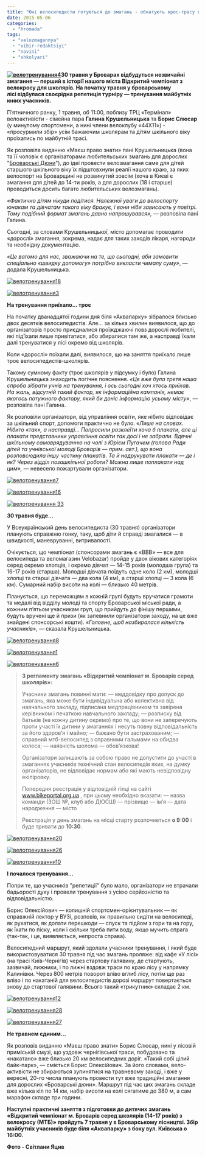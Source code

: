 ```yaml
---
title: "Юні велосипедисти готуються до змагань - обкатують крос-трасу в броварському лісі"
date: 2015-05-06
categories: 
  - "hromada"
tags: 
  - "velozmagannya"
  - "vibir-redaktsiyi"
  - "novini"
  - "shkolyari"
---
```


**[![велотренування4](https://mpz.brovary.org/wp-content/uploads/2015/05/velotrenuvannya4.jpg)](https://mpz.brovary.org/wp-content/uploads/2015/05/velotrenuvannya4.jpg)30 травня у Броварах відбудуться незвичайні змагання — перший в історії нашого міста Відкритий чемпіонат з велокросу для школярів. На початку травня у броварському лісі відбулася своєрідна репетиція турніру — тренування майбутніх юних учасників.**

П’ятничного ранку, 1 травня, об 11:00, поблизу ТРЦ «Термінал» велоактивісти - сімейна пара **Галина Крушельницька** та **Борис Слюсар** (у минулому спортсмени, а нині члени велоклубу «44Х11») - «просурмили збір» усім бажаючим школярам та дітям шкільного віку проїхатись по майбутній трасі.

Як розповіла виданню «Маєш право знати» пані Крушельницька (вона та її чоловік є організаторами любительських змагань для дорослих "[Броварські Дюни](https://mpz.brovary.org/na-den-mista-velosipedisti-pidkoryuvatimut-brovarski-dyuni/)"), до ідеї провести велозмагання саме для дітей старшого шкільного віку їх підштовхнули реалії нашого краю, за яких велоспорт на Броварщині не розвинутий зовсім (хоча в Києві є змагання для дітей до 14-ти років, а для дорослих (18 і старше) проводиться досить багато любительських велозмагань).

_«Фактично дітям нікуди подітися. Належної уваги до велоспорту юнакам та дівчатам такого віку бракує, і вони ніби зависають у повітрі. Тому подібний формат змагань давно напрошувався»,_ — розповіла пані Галина.

Сьогодні, за словами Крушельницької, місто допомагає проводити «дорослі» змагання, зокрема, надає для таких заходів лікаря, нагороди та необхідну документацію.

_«Це вагомо для нас, зважаючи на те, що сьогодні, аби замовити спеціально «швидку допомогу» потрібно викласти чималу суму»_, — додала Крушельницька.

[![велотренування18](https://mpz.brovary.org/wp-content/uploads/2015/05/velotrenuvannya18.jpg)](https://mpz.brovary.org/wp-content/uploads/2015/05/velotrenuvannya18.jpg)

[![велотренування3](https://mpz.brovary.org/wp-content/uploads/2015/05/velotrenuvannya3.jpg)](https://mpz.brovary.org/wp-content/uploads/2015/05/velotrenuvannya3.jpg)

**На тренування приїхало… троє**

На початку дванадцятої години дня біля «Аквапарку» зібралося близько двох десятків велосипедистів. Але… за кілька хвилин виявилося, що до організаторів просто приєдналися проїжджаючі повз дорослі любителі, які під’їхали лише привітатися, або збиралися там же, а насправді їхали далі тренуватися у лісі окремо від школярів.

Коли «дорослі» поїхали далі, виявилося, що на заняття приїхало лише троє велосипедистів-школярів.

Такому сумному факту (троє школярів у підсумку і було) Галина Крушельницька знаходить логічне пояснення. _«Це вже була третя наша спроба зібрати учнів на тренування, і ось сьогодні хоч хтось приїхав. На жаль, відсутній такий фактор, як інформаційна кампанія, немає якогось потужного фактору, який би доніс інформацію усьому місту»_, — розповіла пані Галина.

Як розповіли організатори, від управління освіти, яке нібито відповідає за шкільний спорт, допомоги практично не було. _«Лише на словах. Нібито «так», а насправді… Попросили розклеїти хоча б плакати, але ці плакати представники управління освіти так досі і не забрали. Вдячні шкільному самоврядуванню на чолі з Юрієм Пугачем (_голова Ради дітей та учнівської молоді Броварів — прим. авт._), що вона розповсюдила іншу частину плакатів. Та й надрукувати плакати — де і як? Через відділ позашкільної роботи? Можна лише поплакати над цим»,_ — невесело пожартували організатори.

[![велотренування7](https://mpz.brovary.org/wp-content/uploads/2015/05/velotrenuvannya7.jpg)](https://mpz.brovary.org/wp-content/uploads/2015/05/velotrenuvannya7.jpg)

[![велотренування16](https://mpz.brovary.org/wp-content/uploads/2015/05/velotrenuvannya16.jpg)](https://mpz.brovary.org/wp-content/uploads/2015/05/velotrenuvannya16.jpg)

[![велотренування 33](https://mpz.brovary.org/wp-content/uploads/2015/05/velotrenuvannya-33.jpg)](https://mpz.brovary.org/wp-content/uploads/2015/05/velotrenuvannya-33.jpg)

**30 травня буде…**

У Всеукраїнський день велосипедиста (30 травня) організатори планують справжню гонку, таку, щоб діти й справді змагалися — в швидкості, маневруванні, витривалості.

Очікується, що чемпіонат (спонсорами змагань є «ВВВ» — все для велосипеда та веломагазин Velobazar) пройде у двох вікових категоріях серед окремо хлопців, і окремо дівчат — 14-15 років (молодша група) та 16-17 років (старша). Молодші дівчата поїдуть одне коло (2 км), молодші хлопці та старші дівчата — два кола (4 км), а старші хлопці — 3 кола (6 км). Сумарний набір висоти на колі — близько 40 метрів.

Планується, що переможцям в кожній групі будуть вручатися грамоти та медалі від відділу молоді та спорту Броварської міської ради, а кожним п’ятьом учасникам груп, що прийдуть до фінішу першими, будуть вручені ще й призи (як запевнили організатори заходу, на це вже знайдені спонсорські кошти). «_Головне, щоб назбиралася кількість учасників_», — сказала Крушельницька.

[![велотренування8](https://mpz.brovary.org/wp-content/uploads/2015/05/velotrenuvannya8.jpg)](https://mpz.brovary.org/wp-content/uploads/2015/05/velotrenuvannya8.jpg)

[![велотренування1](https://mpz.brovary.org/wp-content/uploads/2015/05/velotrenuvannya1.jpg)](https://mpz.brovary.org/wp-content/uploads/2015/05/velotrenuvannya1.jpg)

[![велотренування6](https://mpz.brovary.org/wp-content/uploads/2015/05/velotrenuvannya6.jpg)](https://mpz.brovary.org/wp-content/uploads/2015/05/velotrenuvannya6.jpg)

> **З регламенту змагань «Відкритий чемпіонат м. Броварів серед школярів»:**
> 
> Учасники змагань повинні мати: — меддовідку про допуск до змагань, яка може бути індивідуальна або колективна від навчального закладу, підписана медпрацівником та завірена керівником і печаткою навчального закладу; — розписку від батьків (на кожну дитину окремо) про те, що вони не заперечують проти участі їх дитини у змаганнях і несуть повну відповідальність за його здоров’я і майно; — бажано бути застрахованим; — справний мтб-велосипед з справними гальмами на обидва колеса; — наявність шолома — обов’язкова!
> 
> Організатори залишають за собою право не допустити до участі в змаганнях учасників технічний стан велосипедів яких, на думку організаторів, не відповідає нормам або які мають невідповідну екіпіровку.
> 
> Попередня реєстрація у відповідній гілці на сайті www.bikeportal.org.ua , при цьому необхідно вказати: — назва команди (ЗОШ №, клуб або ДЮСШ) — прізвище — ім’я — дата народження — місто
> 
> Реєстрація у день змагань на місці старту розпочнеться **о 9:00** і буде тривати до **10:30**.

[![велотренування20](https://mpz.brovary.org/wp-content/uploads/2015/05/velotrenuvannya20.jpg)](https://mpz.brovary.org/wp-content/uploads/2015/05/velotrenuvannya20.jpg)

[![велотренування26](https://mpz.brovary.org/wp-content/uploads/2015/05/velotrenuvannya26.jpg)](https://mpz.brovary.org/wp-content/uploads/2015/05/velotrenuvannya26.jpg)

[![велотренування10](https://mpz.brovary.org/wp-content/uploads/2015/05/velotrenuvannya10.jpg)](https://mpz.brovary.org/wp-content/uploads/2015/05/velotrenuvannya10.jpg)

**І почалося тренування…**

Попри те, що учасників "репетиції" було мало, організатори не втрачали бадьорості духу і провели тренування з усією серйозністю та відповідальністю.

Борис Олексійович — колишній спортсмен-орієнтувальник — як справжній лектор у ВУЗі, розповів, як правильно сидіти на велосипеді, як рухатися, як долати перешкоди — спуск та підйом з гори та на гору, як їхати по піску, коли і скільки треба пити воду, якщо мучить спрага (так-так, і це, виявляється, непроста справа).

Велосипедний маршрут, який здолали учасники тренування, і який буде використовуватися 30 травня під час змагань проляже: від кафе «У лісі» (на трасі Київ-Чернігів) через стартову галявину, де стартують, зазвичай, лижники, і по лижні вздовж траси по краю лісу у напрямку Калинівки. Через 800 метрів поворот вліво вглиб лісу, потім ще раз вліво і по накатаній для велосипедистів дорозі маршрут повертається знову до стартової галявини. Всього такий «трикутник» складає 2 км.

[![велотренування12](https://mpz.brovary.org/wp-content/uploads/2015/05/velotrenuvannya12.jpg)](https://mpz.brovary.org/wp-content/uploads/2015/05/velotrenuvannya12.jpg)

[![велотренування28](https://mpz.brovary.org/wp-content/uploads/2015/05/velotrenuvannya28.jpg)](https://mpz.brovary.org/wp-content/uploads/2015/05/velotrenuvannya28.jpg)

[![велотренування27](https://mpz.brovary.org/wp-content/uploads/2015/05/velotrenuvannya27.jpg)](https://mpz.brovary.org/wp-content/uploads/2015/05/velotrenuvannya27.jpg)

**Не травнем єдиним…**

Як розповів виданню «Маєш право знати» Борис Слюсар, нині у лісовій приміській смузі, що уздовж чернігівської траси, побудовано та «накатано» вже близько 20 км велосипедних доріг. «Такий собі цілий байк-парк», — сміється Борис Олексійович. За його словами, вело-активісти не збираються зупинятися на травневому заході, і вже у вересні, 20-го числа планують провести тут вже традиційні змагання для дорослих «Броварські дюни». Маршрут під час цих змагань складе вже кілька кіл по 14 км, набір висоти на колі сягатиме до 380 м, а сам марафон складе три години.

**Наступні практичні заняття з підготовки до дитячих змагань «Відкритий чемпіонат м. Броварів серед школярів (14-17 років) з велокросу (МТБ)» пройдуть 7 травня у в Броварському лісництві. Збір майбутніх учасників буде біля «Аквапарку» з боку вул. Київська о 16:00.**

**Фото - Світлани Яцив**
